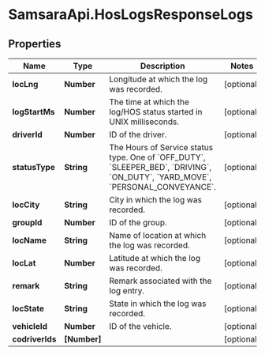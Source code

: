 # SamsaraApi.HosLogsResponseLogs

## Properties
Name | Type | Description | Notes
------------ | ------------- | ------------- | -------------
**locLng** | **Number** | Longitude at which the log was recorded. | [optional] 
**logStartMs** | **Number** | The time at which the log/HOS status started in UNIX milliseconds. | [optional] 
**driverId** | **Number** | ID of the driver. | [optional] 
**statusType** | **String** | The Hours of Service status type. One of &#x60;OFF_DUTY&#x60;, &#x60;SLEEPER_BED&#x60;, &#x60;DRIVING&#x60;, &#x60;ON_DUTY&#x60;, &#x60;YARD_MOVE&#x60;, &#x60;PERSONAL_CONVEYANCE&#x60;. | [optional] 
**locCity** | **String** | City in which the log was recorded. | [optional] 
**groupId** | **Number** | ID of the group. | [optional] 
**locName** | **String** | Name of location at which the log was recorded. | [optional] 
**locLat** | **Number** | Latitude at which the log was recorded. | [optional] 
**remark** | **String** | Remark associated with the log entry. | [optional] 
**locState** | **String** | State in which the log was recorded. | [optional] 
**vehicleId** | **Number** | ID of the vehicle. | [optional] 
**codriverIds** | **[Number]** |  | [optional] 


